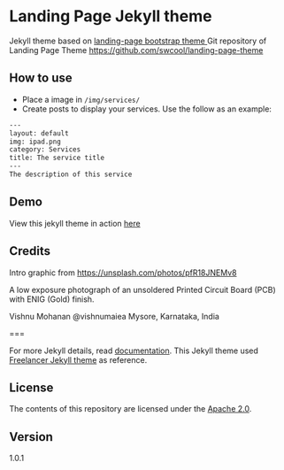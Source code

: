 # Landing Page Jekyll theme

Jekyll theme based on [landing-page bootstrap theme ](http://startbootstrap.com/templates/landing-page/)
Git repository of Landing Page Theme https://github.com/swcool/landing-page-theme

## How to use
 - Place a image in `/img/services/`
 - Create posts to display your services. Use the follow as an example:

```txt
---
layout: default
img: ipad.png
category: Services
title: The service title
---
The description of this service
```

## Demo
View this jekyll theme in action [here](https://swcool.github.io/landing-page-theme)

## Credits
Intro graphic from https://unsplash.com/photos/pfR18JNEMv8

A low exposure photograph of an unsoldered Printed Circuit Board (PCB) with ENIG (Gold) finish.

Vishnu Mohanan
@vishnumaiea
Mysore, Karnataka, India

===

For more Jekyll details, read [documentation](http://jekyllrb.com/).
This Jekyll theme used [Freelancer Jekyll theme](https://github.com/jeromelachaud/freelancer-theme/) as reference.

## License
The contents of this repository are licensed under the [Apache
2.0](http://www.apache.org/licenses/LICENSE-2.0.html).

## Version
1.0.1
